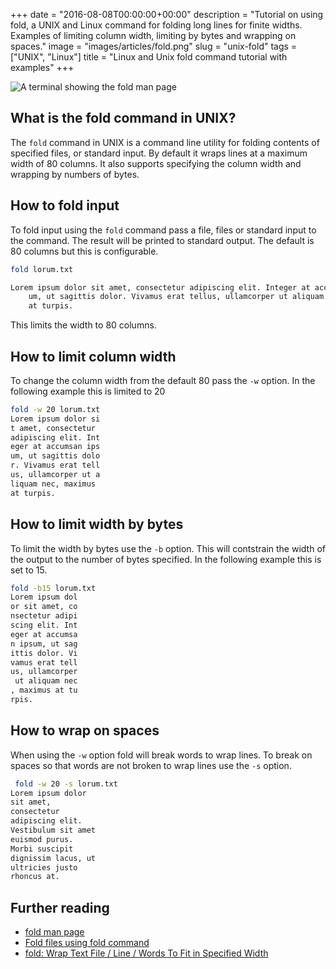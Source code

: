 +++
date = "2016-08-08T00:00:00+00:00"
description = "Tutorial on using fold, a UNIX and Linux command for folding long lines for finite widths. Examples of limiting column width, limiting by bytes and wrapping on spaces."
image = "images/articles/fold.png"
slug = "unix-fold"
tags = ["UNIX", "Linux"]
title = "Linux and Unix fold command tutorial with examples"
+++

![A terminal showing the fold man page][1]

## What is the fold command in UNIX?

The `fold` command in UNIX is a command line utility for folding contents of
specified files, or standard input. By default it wraps lines at a maximum width
of 80 columns. It also supports specifying the column width and wrapping by
numbers of bytes.

## How to fold input

To fold input using the `fold` command pass a file, files or standard input to
the command. The result will be printed to standard output. The default is 80
columns but this is configurable.

```sh
fold lorum.txt

Lorem ipsum dolor sit amet, consectetur adipiscing elit. Integer at accumsan ips
    um, ut sagittis dolor. Vivamus erat tellus, ullamcorper ut aliquam nec, maximus
    at turpis.
```

This limits the width to 80 columns.

## How to limit column width

To change the column width from the default 80 pass the `-w` option. In the
following example this is limited to 20

```sh
fold -w 20 lorum.txt
Lorem ipsum dolor si
t amet, consectetur
adipiscing elit. Int
eger at accumsan ips
um, ut sagittis dolo
r. Vivamus erat tell
us, ullamcorper ut a
liquam nec, maximus
at turpis.
```

## How to limit width by bytes

To limit the width by bytes use the `-b` option. This will contstrain the width
of the output to the number of bytes specified. In the following example this is
set to 15.

```sh
fold -b15 lorum.txt
Lorem ipsum dol
or sit amet, co
nsectetur adipi
scing elit. Int
eger at accumsa
n ipsum, ut sag
ittis dolor. Vi
vamus erat tell
us, ullamcorper
 ut aliquam nec
, maximus at tu
rpis.
```

## How to wrap on spaces

When using the `-w` option fold will break words to wrap lines. To break on
spaces so that words are not broken to wrap lines use the `-s` option.

```sh
 fold -w 20 -s lorum.txt
Lorem ipsum dolor
sit amet,
consectetur
adipiscing elit.
Vestibulum sit amet
euismod purus.
Morbi suscipit
dignissim lacus, ut
ultricies justo
rhoncus at.
```

## Further reading

- [fold man page][2]
- [Fold files using fold command][3]
- [fold: Wrap Text File / Line / Words To Fit in Specified Width][4]

[1]: /images/articles/fold.png
[2]: http://linux.die.net/man/1/fold
[3]: http://www.theunixschool.com/2011/08/fold-files-using-fold-command.html
[4]: http://www.cyberciti.biz/tips/linux-unix-word-wrap-command.html
